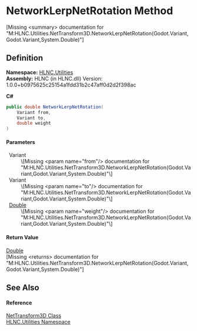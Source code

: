 # NetworkLerpNetRotation Method


\[Missing &lt;summary&gt; documentation for "M:HLNC.Utilities.NetTransform3D.NetworkLerpNetRotation(Godot.Variant,Godot.Variant,System.Double)"\]



## Definition
**Namespace:** <a href="N_HLNC_Utilities">HLNC.Utilities</a>  
**Assembly:** HLNC (in HLNC.dll) Version: 1.0.0+b0975625c25154a1fdd31b2c47aff0d2d2f398ac

**C#**
``` C#
public double NetworkLerpNetRotation(
	Variant from,
	Variant to,
	double weight
)
```



#### Parameters
<dl><dt>  Variant</dt><dd>\[Missing &lt;param name="from"/&gt; documentation for "M:HLNC.Utilities.NetTransform3D.NetworkLerpNetRotation(Godot.Variant,Godot.Variant,System.Double)"\]</dd><dt>  Variant</dt><dd>\[Missing &lt;param name="to"/&gt; documentation for "M:HLNC.Utilities.NetTransform3D.NetworkLerpNetRotation(Godot.Variant,Godot.Variant,System.Double)"\]</dd><dt>  <a href="https://learn.microsoft.com/dotnet/api/system.double" target="_blank" rel="noopener noreferrer">Double</a></dt><dd>\[Missing &lt;param name="weight"/&gt; documentation for "M:HLNC.Utilities.NetTransform3D.NetworkLerpNetRotation(Godot.Variant,Godot.Variant,System.Double)"\]</dd></dl>

#### Return Value
<a href="https://learn.microsoft.com/dotnet/api/system.double" target="_blank" rel="noopener noreferrer">Double</a>  
\[Missing &lt;returns&gt; documentation for "M:HLNC.Utilities.NetTransform3D.NetworkLerpNetRotation(Godot.Variant,Godot.Variant,System.Double)"\]

## See Also


#### Reference
<a href="T_HLNC_Utilities_NetTransform3D">NetTransform3D Class</a>  
<a href="N_HLNC_Utilities">HLNC.Utilities Namespace</a>  
